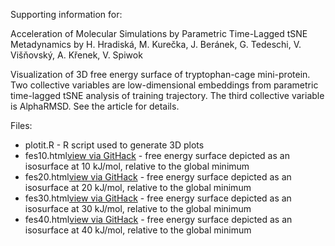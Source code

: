 Supporting information for:

Acceleration of Molecular Simulations by Parametric Time-Lagged tSNE Metadynamics
by
H. Hradiská, M. Kurečka, J. Beránek, G. Tedeschi, V. Višňovský, A. Křenek, V. Spiwok

Visualization of 3D free energy surface of tryptophan-cage
mini-protein. Two collective variables are low-dimensional
embeddings from parametric time-lagged tSNE analysis of training
trajectory. The third collective variable is AlphaRMSD. See the
article for details.

Files:
- plotit.R - R script used to generate 3D plots
- fes10.html[view via GitHack](https://rawcdn.githack.com/spiwokv/ptltsne-visualizations/03d039d3f9e7cb569cdafb639788ca9578f7d11c/fes10.html) - free energy surface depicted as an isosurface at 10 kJ/mol, relative to the global minimum
- fes20.html[view via GitHack](https://rawcdn.githack.com/spiwokv/ptltsne-visualizations/03d039d3f9e7cb569cdafb639788ca9578f7d11c/fes20.html) - free energy surface depicted as an isosurface at 20 kJ/mol, relative to the global minimum
- fes30.html[view via GitHack](https://rawcdn.githack.com/spiwokv/ptltsne-visualizations/03d039d3f9e7cb569cdafb639788ca9578f7d11c/fes30.html) - free energy surface depicted as an isosurface at 30 kJ/mol, relative to the global minimum
- fes40.html[view via GitHack](https://rawcdn.githack.com/spiwokv/ptltsne-visualizations/03d039d3f9e7cb569cdafb639788ca9578f7d11c/fes40.html) - free energy surface depicted as an isosurface at 40 kJ/mol, relative to the global minimum


